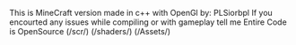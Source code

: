 This is MineCraft version made in c++ with OpenGl by: PLSiorbpl
If you encourted any issues while compiling or with gameplay tell me
Entire Code is OpenSource (/scr/) (/shaders/) (/Assets/)

